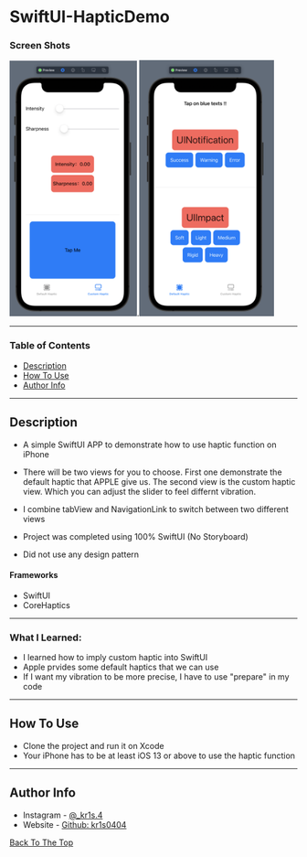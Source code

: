 # SwiftUI-HapticDemo

### Screen Shots
<img src="https://github.com/kr1s0404/SwiftUI-HapticDemo/blob/master/image/custom.png" width="223" height="447">.<img src="https://github.com/kr1s0404/SwiftUI-HapticDemo/blob/master/image/default.png" width="236" height="448">

---

### Table of Contents

- [Description](#description)
- [How To Use](#how-to-use)
- [Author Info](#author-info)

---

## Description

- A simple SwiftUI APP to demonstrate how to use haptic function on iPhone 

- There will be two views for you to choose. First one demonstrate the default haptic that APPLE give us. The second view is the custom haptic view. Which you can adjust the slider to feel differnt vibration.

- I combine tabView and NavigationLink to switch between two different views

- Project was completed using 100% SwiftUI (No Storyboard)

- Did not use any design pattern

#### Frameworks

- SwiftUI
- CoreHaptics

---

### What I Learned:
- I learned how to imply custom haptic into SwiftUI
- Apple prvides some default haptics that we can use
- If I want my vibration to be more precise, I have to use "prepare" in my code 

---

## How To Use

- Clone the project and run it on Xcode
- Your iPhone has to be at least iOS 13 or above to use the haptic function

---

## Author Info

- Instagram - [@_kr1s.4](https://www.instagram.com/_kr1s.4/)
- Website - [Github: kr1s0404](https://github.com/kr1s0404)

[Back To The Top](#SwiftUI-HapticDemo)
